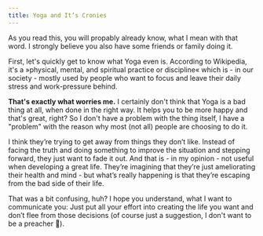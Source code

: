 ```yaml
---
title: Yoga and It’s Cronies
---
```


As you read this, you will propably already know, what I mean with that word. I strongly believe you also have some friends or family doing it.

First, let's quickly get to know what Yoga even is. According to Wikipedia, it's a »physical, mental, and spiritual practice or discipline« which is - in our society - mostly used by people who want to focus and leave their daily stress and work-pressure behind.

**That's exactly what worries me.** I certainly don't think that Yoga is a bad thing at all, when done in the right way. It helps you to be more happy and that's great, right? So I don't have a problem with the thing itself, I have a "problem" with the reason why most (not all) people are choosing to do it.

I think they’re trying to get away from things they don’t like. Instead of facing the truth and doing something to improve the situation and stepping forward, they just want to fade it out. And that is - in my opinion - not useful when developing a great life. They’re imagining that they’re just ameliorating their health and mind - but what’s really happening is that they’re escaping from the bad side of their life.

That was a bit confusing, huh? I hope you understand, what I want to communicate you: Just put all your effort into creating the life you want and don’t flee from those decisions (of course just a suggestion, I don't want to be a preacher 😬).